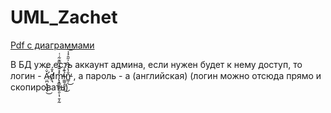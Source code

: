 # UML_Zachet

[Pdf с диаграммами](diagrams.pdf)

В БД уже есть аккаунт админа, если нужен будет к нему доступ, то логин - Ǎ̴̛̤̪̝͎͈̗͉̇̃͜ḍ̸͉̽̄́m̵̢͓͇͖̬͈̯̣̩̹̱͎̰̽̽͊̐̿͊͂͑͑̕ỉ̴̼͚̝̼̖̝͊̾͜n̵̳̜̐̔̾͆̀̍̋̑͐̾̕͜͝  , а пароль - a (английская) (логин можно отсюда прямо и скопировать)
